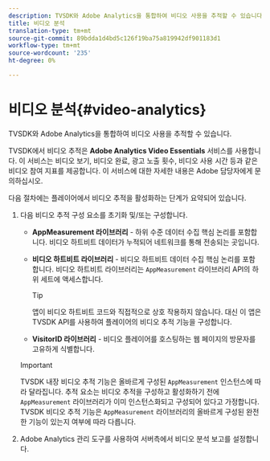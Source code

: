```yaml
---
description: TVSDK와 Adobe Analytics을 통합하여 비디오 사용을 추적할 수 있습니다.
title: 비디오 분석
translation-type: tm+mt
source-git-commit: 89bdda1d4bd5c126f19ba75a819942df901183d1
workflow-type: tm+mt
source-wordcount: '235'
ht-degree: 0%

---
```



# 비디오 분석{#video-analytics}

TVSDK와 Adobe Analytics을 통합하여 비디오 사용을 추적할 수 있습니다.

TVSDK에서 비디오 추적은 **Adobe Analytics Video Essentials** 서비스를 사용합니다. 이 서비스는 비디오 보기, 비디오 완료, 광고 노출 횟수, 비디오 사용 시간 등과 같은 비디오 참여 지표를 제공합니다. 이 서비스에 대한 자세한 내용은 Adobe 담당자에게 문의하십시오.

다음 절차에는 플레이어에서 비디오 추적을 활성화하는 단계가 요약되어 있습니다.

1. 다음 비디오 추적 구성 요소를 초기화 및/또는 구성합니다.

   * **AppMeasurement 라이브러리**  - 하위 수준 데이터 수집 핵심 논리를 포함합니다. 비디오 하트비트 데이터가 누적되어 네트워크를 통해 전송되는 곳입니다.
   * **비디오 하트비트 라이브러리**  - 비디오 하트비트 데이터 수집 핵심 논리를 포함합니다. 비디오 하트비트 라이브러리는 `AppMeasurement` 라이브러리 API의 하위 세트에 액세스합니다.

      >[!TIP]
      >
      >앱이 비디오 하트비트 코드와 직접적으로 상호 작용하지 않습니다. 대신 이 앱은 TVSDK API를 사용하여 플레이어의 비디오 추적 기능을 구성합니다.

   * **VisitorID 라이브러리**  - 비디오 플레이어를 호스팅하는 웹 페이지의 방문자를 고유하게 식별합니다.
   >[!IMPORTANT]
   >
   >TVSDK 내장 비디오 추적 기능은 올바르게 구성된 `AppMeasurement` 인스턴스에 따라 달라집니다. 추적 요소는 비디오 추적을 구성하고 활성화하기 전에 `AppMeasurement` 라이브러리가 이미 인스턴스화되고 구성되어 있다고 가정합니다. TVSDK 비디오 추적 기능은 `AppMeasurement` 라이브러리의 올바르게 구성된 완전한 기능이 있는지 여부에 따라 다릅니다.

1. Adobe Analytics 관리 도구를 사용하여 서버측에서 비디오 분석 보고를 설정합니다.

